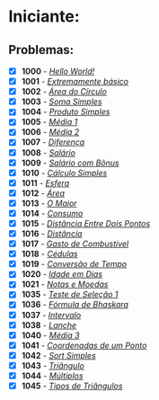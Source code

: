 <h1>Iniciante:</h1>

<h2>Problemas:</h2>

- [x] **1000** - [*Hello World!*](https://github.com/Dendzy/beecrowd-resolution/blob/main/Iniciante/Problemas%20Markdown/Beecrowd_1000.md)
- [x] **1001** - [*Extremamente básico*](https://github.com/Dendzy/beecrowd-resolution/blob/main/Iniciante/Problemas%20Markdown/Beecrowd_1001.md)
- [x] **1002** - [*Área do Círculo*]()
- [x] **1003** - [*Soma Simples*]()
- [x] **1004** - [*Produto Simples*]()
- [x] **1005** - [*Média 1*]()
- [x] **1006** - [*Média 2*]()
- [x] **1007** - [*Diferença*]()
- [x] **1008** - [*Salário*]()
- [x] **1009** - [*Salário com Bônus*]()
- [x] **1010** - [*Cálculo Simples*]()
- [x] **1011** - [*Esfera*]()
- [x] **1012** - [*Área*]()
- [x] **1013** - [*O Maior*]()
- [x] **1014** - [*Consumo*]()
- [x] **1015** - [*Distância Entre Dois Pontos*]()
- [x] **1016** - [*Distância*]()
- [x] **1017** - [*Gasto de Combustível*]()
- [x] **1018** - [*Cédulas*]()
- [x] **1019** - [*Conversão de Tempo*]()
- [x] **1020** - [*Idade em Dias*]()
- [x] **1021** - [*Notas e Moedas*]()
- [x] **1035** - [*Teste de Seleção 1*]()
- [x] **1036** - [*Fórmula de Bhaskara*]()
- [x] **1037** - [*Intervalo*]()
- [x] **1038** - [*Lanche*]()
- [x] **1040** - [*Média 3*]()
- [x] **1041** - [*Coordenadas de um Ponto*]()
- [x] **1042** - [*Sort Simples*]()
- [x] **1043** - [*Triângulo*]()
- [x] **1044** - [*Múltiplos*]()
- [x] **1045** - [*Tipos de Triângulos*]()

